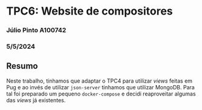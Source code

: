 # TPC6: Website de compositores 

### Júlio Pinto A100742
### 5/5/2024

## Resumo

Neste trabalho, tinhamos que adaptar o TPC4 para utilizar _views_ feitas em Pug e ao invés de utilizar `json-server` tinhamos que utilizar MongoDB. Para tal foi preparado um pequeno `docker-compose` e decidi reaproveitar algumas das _views_ já existentes.


